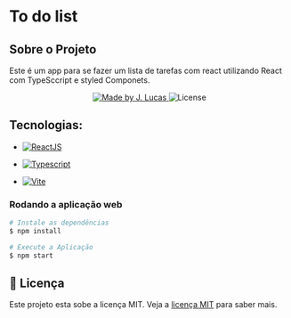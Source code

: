 # To do list

## Sobre o Projeto

Este é um app para se fazer um lista de tarefas com react utilizando React com TypeSccript e styled Componets.

<p align="center">
<a href="https://www.linkedin.com/in/jo%C3%A3o-lucas-nascimento-andrade-34574398/">
    <img alt="Made by J. Lucas" src="https://img.shields.io/badge/made%20by-Jo%C3%A3o%20Lucas-blue">
</a>

<img alt="License" src="https://img.shields.io/badge/license-MIT-brightgreen?color=blue">
</p>

## Tecnologias:

- <a href="https://reactjs.org/">
  <img alt="ReactJS" src="https://img.shields.io/static/v1?color=blue&label=React&message=JS&?style=plastic&logo=React">
</a>

- <a href="https://www.google.com/search?q=typesScript&sxsrf=ALiCzsbBqpUaY54ghbUpCsyyGKf6Ae4vrw%3A1657462902830&ei=duDKYs2sMpWM0AaRn4HICg&ved=0ahUKEwjNv7S8wu74AhUVBtQKHZFPAKkQ4dUDCA4&uact=5&oq=typesScript&gs_lcp=Cgdnd3Mtd2l6EAMyBwgjELECECcyBAgAEAoyBAgAEAoyBAgAEAoyBAgAEAoyBAgAEAoyBAgAEAoyBAgAEAoyBAgAEAoyBAgAEAo6BAgAEEc6BwgjELACECc6BAgAEA06CggAELEDEIMBEA1KBAhBGABKBAhGGABQtAlYoQ1ghxBoAHACeACAAZEBiAGkA5IBAzAuM5gBAKABAcgBCMABAQ&sclient=gws-wiz">
  <img alt="Typescript" src="https://img.shields.io/badge/Using-TypeScript-blue">
</a>

- <a href="https://vitejs.dev/">
  <img alt="Vite" src="https://img.shields.io/badge/Using-Vite-blue">
</a>


### Rodando a aplicação web

```bash
# Instale as dependências
$ npm install

# Execute a Aplicação
$ npm start

```
## 📝 Licença

Este projeto esta sobe a licença MIT. Veja a <a href="https://opensource.org/licenses/MIT">licença MIT</a> para saber mais.
